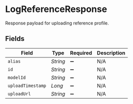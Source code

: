 # LogReferenceResponse

Response payload for uploading reference profile.


## Fields

| Field              | Type               | Required           | Description        |
| ------------------ | ------------------ | ------------------ | ------------------ |
| `alias`            | *String*           | :heavy_minus_sign: | N/A                |
| `id`               | *String*           | :heavy_minus_sign: | N/A                |
| `modelId`          | *String*           | :heavy_minus_sign: | N/A                |
| `uploadTimestamp`  | *Long*             | :heavy_minus_sign: | N/A                |
| `uploadUrl`        | *String*           | :heavy_minus_sign: | N/A                |